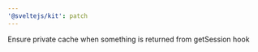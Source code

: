 ```yaml
---
'@sveltejs/kit': patch
---
```


Ensure private cache when something is returned from getSession hook
